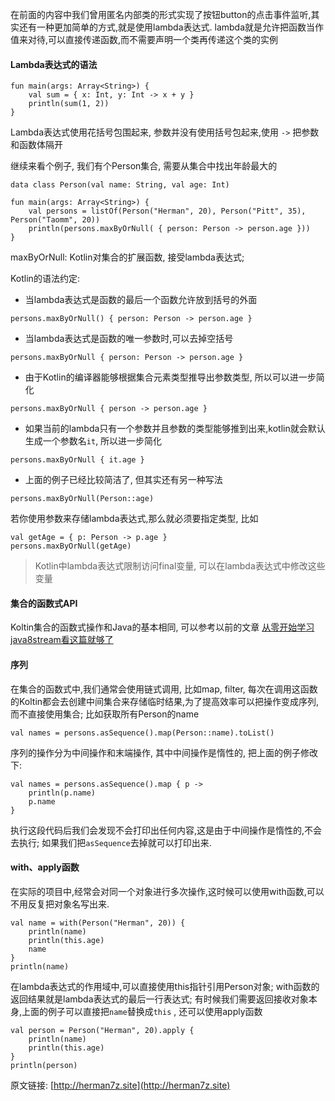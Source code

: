 在前面的内容中我们曾用匿名内部类的形式实现了按钮button的点击事件监听,其实还有一种更加简单的方式,就是使用lambda表达式.
lambda就是允许把函数当作值来对待,可以直接传递函数,而不需要声明一个类再传递这个类的实例

#### Lambda表达式的语法

```
fun main(args: Array<String>) {
    val sum = { x: Int, y: Int -> x + y }
    println(sum(1, 2))
}
```
Lambda表达式使用花括号包围起来, 参数并没有使用括号包起来,使用 `->` 把参数和函数体隔开


继续来看个例子, 我们有个Person集合, 需要从集合中找出年龄最大的

```
data class Person(val name: String, val age: Int)

fun main(args: Array<String>) {
    val persons = listOf(Person("Herman", 20), Person("Pitt", 35), Person("Taomm", 20))
    println(persons.maxByOrNull( { person: Person -> person.age }))
}
```

maxByOrNull: Kotlin对集合的扩展函数, 接受lambda表达式;

Kotlin的语法约定:

* 当lambda表达式是函数的最后一个函数允许放到括号的外面
```
persons.maxByOrNull() { person: Person -> person.age }
```

* 当lambda表达式是函数的唯一参数时,可以去掉空括号
```
persons.maxByOrNull { person: Person -> person.age }
```

* 由于Kotlin的编译器能够根据集合元素类型推导出参数类型, 所以可以进一步简化

```
persons.maxByOrNull { person -> person.age }
```

* 如果当前的lambda只有一个参数并且参数的类型能够推到出来,kotlin就会默认生成一个参数名`it`, 所以进一步简化
```
persons.maxByOrNull { it.age }
```

* 上面的例子已经比较简洁了, 但其实还有另一种写法
```
persons.maxByOrNull(Person::age)
```


若你使用参数来存储lambda表达式,那么就必须要指定类型, 比如
```
val getAge = { p: Person -> p.age }
persons.maxByOrNull(getAge)
```

> Kotlin中lambda表达式限制访问final变量, 可以在lambda表达式中修改这些变量


#### 集合的函数式API
Koltin集合的函数式操作和Java的基本相同, 可以参考以前的文章 [从零开始学习java8stream看这篇就够了](https://herman7z.site/Notes/No2TechColumn/01%20Java/09%20%E4%BB%8E%E9%9B%B6%E5%BC%80%E5%A7%8B%E5%AD%A6%E4%B9%A0java8stream%E7%9C%8B%E8%BF%99%E7%AF%87%E5%B0%B1%E5%A4%9F%E4%BA%86.html)


#### 序列
在集合的函数式中,我们通常会使用链式调用, 比如map, filter, 每次在调用这函数的Koltin都会去创建中间集合来存储临时结果,为了提高效率可以把操作变成序列,而不直接使用集合; 比如获取所有Person的name

```
val names = persons.asSequence().map(Person::name).toList()
```

序列的操作分为中间操作和末端操作, 其中中间操作是惰性的, 把上面的例子修改下:

```
val names = persons.asSequence().map { p ->
    println(p.name)
    p.name
}
```
执行这段代码后我们会发现不会打印出任何内容,这是由于中间操作是惰性的,不会去执行; 如果我们把`asSequence`去掉就可以打印出来.



#### with、apply函数
在实际的项目中,经常会对同一个对象进行多次操作,这时候可以使用with函数,可以不用反复把对象名写出来.
```
val name = with(Person("Herman", 20)) {
    println(name)
    println(this.age)
    name
}
println(name)
```

在lambda表达式的作用域中,可以直接使用this指针引用Person对象;
with函数的返回结果就是lambda表达式的最后一行表达式; 有时候我们需要返回接收对象本身,上面的例子可以直接把`name`替换成`this` , 还可以使用apply函数

```
val person = Person("Herman", 20).apply {
    println(name)
    println(this.age)
}
println(person)
```



原文链接: [http://herman7z.site](http://herman7z.site)
